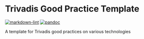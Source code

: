 # Trivadis Good Practice Template

[![markdown-lint](https://github.com/Trivadis/good-practice-template/actions/workflows/mdlint.yml/badge.svg)](https://github.com/Trivadis/good-practice-template/actions/workflows/mdlint.yml) 
[![pandoc](https://github.com/Trivadis/good-practice-template/actions/workflows/pandoc.yml/badge.svg)](https://github.com/Trivadis/good-practice-template/actions/workflows/pandoc.yml)

A template for Trivadis good practices on various technologies
